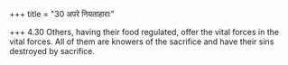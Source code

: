 +++
title = "30 अपरे नियताहाराः"

+++
4.30 Others, having their food regulated, offer the vital forces in the
vital forces. All of them are knowers of the sacrifice and have their
sins destroyed by sacrifice.
